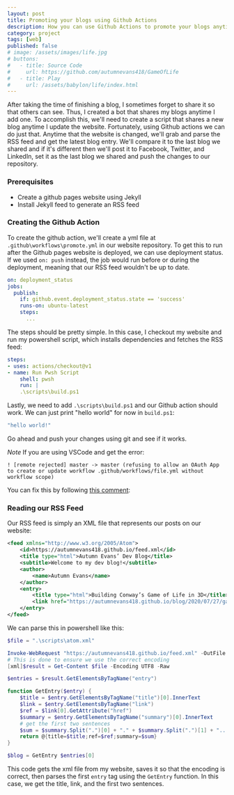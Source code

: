 ```yaml
---
layout: post
title: Promoting your blogs using Github Actions
description: How you can use Github Actions to promote your blogs anytime you add a blog
category: project
tags: [web]
published: false
# image: /assets/images/life.jpg
# buttons:
#   - title: Source Code
#     url: https://github.com/autumnevans418/GameOfLife
#   - title: Play
#     url: /assets/babylon/life/index.html
---
```

After taking the time of finishing a blog, I sometimes forget to share it so that others can see.  Thus, I created a bot that shares my blogs anytime I add one.
To accomplish this, we'll need to create a script that shares a new blog anytime I update the website.  Fortunately, using Github actions we can do just that.
Anytime that the website is changed, we'll grab and parse the RSS feed and get the latest blog entry.  We'll compare it to the last blog we shared and if it's different then we'll post it to Facebook, Twitter, and LinkedIn, set it as the last blog we shared and push the changes to our repository.

### Prerequisites

- Create a github pages website using Jekyll
- Install Jekyll feed to generate an RSS feed

### Creating the Github Action
To create the github action, we'll create a yml file at `.github\workflows\promote.yml` in our website repository.  To get this to run after the Github pages website is deployed, we can use deployment status.  If we used `on: push` instead, the job would run before or during the deployment, meaning that our RSS feed wouldn't be up to date.
```yml
on: deployment_status
jobs:
  publish:
    if: github.event.deployment_status.state == 'success'
    runs-on: ubuntu-latest
    steps:
      ...
```

The steps should be pretty simple.  In this case, I checkout my website and run my powershell script, which installs dependencies and fetches the RSS feed:
```yml
steps:
- uses: actions/checkout@v1
- name: Run Pwsh Script
    shell: pwsh
    run: |
    .\scripts\build.ps1
```

Lastly, we need to add `.\scripts\build.ps1` and our Github action should work.
We can just print "hello world" for now in `build.ps1`:
```powershell
"hello world!"
```
Go ahead and push your changes using git and see if it works.


*Note*
If you are using VSCode and get the error: 
```
! [remote rejected] master -> master (refusing to allow an OAuth App to create or update workflow .github/workflows/file.yml without workflow scope)
```
You can fix this by following [this comment](https://github.com/gitextensions/gitextensions/issues/4916#issuecomment-557509451):

### Reading our RSS Feed

Our RSS feed is simply an XML file that represents our posts on our website:
```xml
<feed xmlns="http://www.w3.org/2005/Atom">
    <id>https://autumnevans418.github.io/feed.xml</id>
    <title type="html">Autumn Evans’ Dev Blog</title>
    <subtitle>Welcome to my dev blog!</subtitle>
    <author>
        <name>Autumn Evans</name>
    </author>
    <entry>
        <title type="html">Building Conway’s Game of Life in 3D</title>
        <link href="https://autumnevans418.github.io/blog/2020/07/27/game-of-life" rel="alternate" type="text/html" title="Building Conway's Game of Life in 3D"/>
    </entry>
</feed>
```

We can parse this in powershell like this:

```powershell
$file = ".\scripts\atom.xml"

Invoke-WebRequest "https://autumnevans418.github.io/feed.xml" -OutFile $file
# This is done to ensure we use the correct encoding
[xml]$result = Get-Content $file -Encoding UTF8 -Raw

$entries = $result.GetElementsByTagName("entry")

function GetEntry($entry) {
    $title = $entry.GetElementsByTagName("title")[0].InnerText
    $link = $entry.GetElementsByTagName("link")
    $ref = $link[0].GetAttribute("href")
    $summary = $entry.GetElementsByTagName("summary")[0].InnerText
    # get the first two sentences
    $sum = $summary.Split(".")[0] + "." + $summary.Split(".")[1] + "..."
    return @{title=$title;ref=$ref;summary=$sum}
}

$blog = GetEntry $entries[0]
```

This code gets the xml file from my website, saves it so that the encoding is correct, then parses the first `entry` tag using the `GetEntry` function.  In this case, we get the title, link, and the first two sentences.

